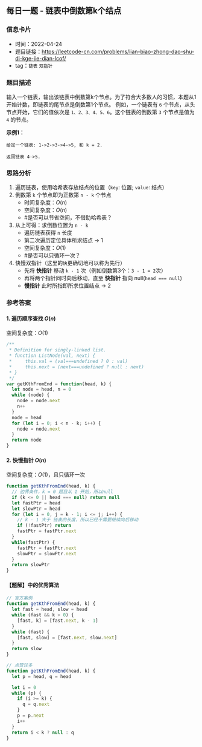 ## 每日一题 - 链表中倒数第k个结点

### 信息卡片

- 时间：2022-04-24
- 题目链接：https://leetcode-cn.com/problems/lian-biao-zhong-dao-shu-di-kge-jie-dian-lcof/
- tag：`链表` `双指针`

### 题目描述

输入一个链表，输出该链表中倒数第k个节点。为了符合大多数人的习惯，本题从1开始计数，即链表的尾节点是倒数第1个节点。
例如，一个链表有 `6` 个节点，从头节点开始，它们的值依次是 `1、2、3、4、5、6`。这个链表的倒数第 `3` 个节点是值为 `4` 的节点。

**示例1：**

```
给定一个链表: 1->2->3->4->5, 和 k = 2.

返回链表 4->5.
```

### 思路分析

1. 遍历链表，使用哈希表存放结点的位置（`key`: 位置; `value`: 结点）
2. 倒数第 `k` 个节点即为正数第 `n - k` 个节点
    - 时间复杂度：$O(n)$
    - 空间复杂度：$O(n)$
    - #是否可以节省空间，不借助哈希表？
3. 从上可得：求倒数位置为 `n - k`
    - 遍历链表获得 `n` 长度
    - 第二次遍历定位具体所求结点 → 1
    - 空间复杂度：$O(1)$
    - #是否可以只循环一次？
4. 快慢双指针（这里的`快`更确切地可以称为先行）
    - 先将 __快指针__ 移动 `k - 1` 次（例如倒数第3个：`3 - 1 = 2`次）
    - 再将两个指针同时向后移动，直至 __快指针__ 指向 null(`head === null`)
    - __慢指针__ 此时所指即所求位置结点 → 2


### 参考答案

#### 1. 遍历顺序查找 $O(n)$

空间复杂度：$O(1)$

```javascript {.line-numbers}
/**
 * Definition for singly-linked list.
 * function ListNode(val, next) {
 *     this.val = (val===undefined ? 0 : val)
 *     this.next = (next===undefined ? null : next)
 * }
 */
var getKthFromEnd = function(head, k) {
  let node = head, n = 0
  while (node) {
    node = node.next
    n++
  }
  node = head
  for (let i = 0; i < n - k; i++) {
    node = node.next
  }
  return node
}
```

#### 2. 快慢指针 $O(n)$

空间复杂度：$O(1)$，且只循环一次

```javascript {.line-numbers}
function getKthFromEnd(head, k) {
  // 边界条件，k = 0 题目从 1 开始，所以null
  if (k <= 0 || head === null) return null
  let fastPtr = head
  let slowPtr = head
  for (let i = 0, j = k - 1; i <= j; i++) {
    // k - 1 大于 链表的长度，所以已经不需要继续向后移动
    if (!fastPtr) return
    fastPtr = fastPtr.next
  }
  while(fastPtr) {
    fastPtr = fastPtr.next
    slowPtr = slowPtr.next
  }
  return slowPtr
}
```

#### 【题解】中的优秀算法

```javascript
// 官方案例
function getKthFromEnd(head, k) {
  let fast = head, slow = head
  while (fast && k > 0) {
    [fast, k] = [fast.next, k - 1]
  }
  while (fast) {
    [fast, slow] = [fast.next, slow.next]
  }
  return slow
}

// 点赞较多
function getKthFromEnd(head, k) {
  let p = head, q = head

  let i = 0
  while (p) {
    if (i >= k) {
      q = q.next
    }
    p = p.next
    i++
  }
  return i < k ? null : q
}
```